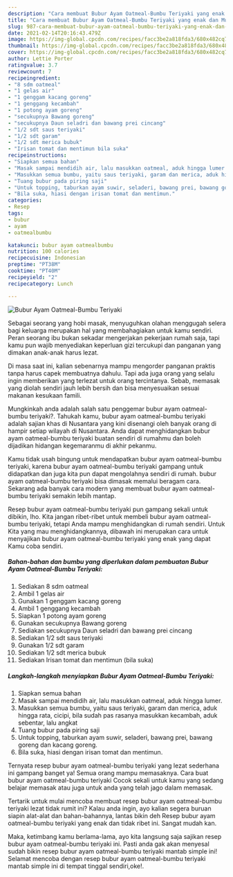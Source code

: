 ```yaml
---
description: "Cara membuat Bubur Ayam Oatmeal-Bumbu Teriyaki yang enak dan Mudah Dibuat"
title: "Cara membuat Bubur Ayam Oatmeal-Bumbu Teriyaki yang enak dan Mudah Dibuat"
slug: 987-cara-membuat-bubur-ayam-oatmeal-bumbu-teriyaki-yang-enak-dan-mudah-dibuat
date: 2021-02-14T20:16:43.479Z
image: https://img-global.cpcdn.com/recipes/facc3be2a818fda3/680x482cq70/bubur-ayam-oatmeal-bumbu-teriyaki-foto-resep-utama.jpg
thumbnail: https://img-global.cpcdn.com/recipes/facc3be2a818fda3/680x482cq70/bubur-ayam-oatmeal-bumbu-teriyaki-foto-resep-utama.jpg
cover: https://img-global.cpcdn.com/recipes/facc3be2a818fda3/680x482cq70/bubur-ayam-oatmeal-bumbu-teriyaki-foto-resep-utama.jpg
author: Lettie Porter
ratingvalue: 3.7
reviewcount: 7
recipeingredient:
- "8 sdm oatmeal"
- "1 gelas air"
- "1 genggam kacang goreng"
- "1 genggang kecambah"
- "1 potong ayam goreng"
- "secukupnya Bawang goreng"
- "secukupnya Daun seladri dan bawang prei cincang"
- "1/2 sdt saus teriyaki"
- "1/2 sdt garam"
- "1/2 sdt merica bubuk"
- "Irisan tomat dan mentimun bila suka"
recipeinstructions:
- "Siapkan semua bahan"
- "Masak sampai mendidih air, lalu masukkan oatmeal, aduk hingga lumer."
- "Masukkan semua bumbu, yaitu saus teriyaki, garam dan merica, aduk hingga rata, cicipi, bila sudah pas rasanya masukkan kecambah, aduk sebentar, lalu angkat"
- "Tuang bubur pada piring saji"
- "Untuk topping, taburkan ayam suwir, seladeri, bawang prei, bawang goreng dan kacang goreng."
- "Bila suka, hiasi dengan irisan tomat dan mentimun."
categories:
- Resep
tags:
- bubur
- ayam
- oatmealbumbu

katakunci: bubur ayam oatmealbumbu 
nutrition: 100 calories
recipecuisine: Indonesian
preptime: "PT38M"
cooktime: "PT40M"
recipeyield: "2"
recipecategory: Lunch

---
```



![Bubur Ayam Oatmeal-Bumbu Teriyaki](https://img-global.cpcdn.com/recipes/facc3be2a818fda3/680x482cq70/bubur-ayam-oatmeal-bumbu-teriyaki-foto-resep-utama.jpg)

Sebagai seorang yang hobi masak, menyuguhkan olahan menggugah selera bagi keluarga merupakan hal yang membahagiakan untuk kamu sendiri. Peran seorang ibu bukan sekadar mengerjakan pekerjaan rumah saja, tapi kamu pun wajib menyediakan keperluan gizi tercukupi dan panganan yang dimakan anak-anak harus lezat.

Di masa  saat ini, kalian sebenarnya mampu mengorder panganan praktis tanpa harus capek membuatnya dahulu. Tapi ada juga orang yang selalu ingin memberikan yang terlezat untuk orang tercintanya. Sebab, memasak yang diolah sendiri jauh lebih bersih dan bisa menyesuaikan sesuai makanan kesukaan famili. 



Mungkinkah anda adalah salah satu penggemar bubur ayam oatmeal-bumbu teriyaki?. Tahukah kamu, bubur ayam oatmeal-bumbu teriyaki adalah sajian khas di Nusantara yang kini disenangi oleh banyak orang di hampir setiap wilayah di Nusantara. Anda dapat menghidangkan bubur ayam oatmeal-bumbu teriyaki buatan sendiri di rumahmu dan boleh dijadikan hidangan kegemaranmu di akhir pekanmu.

Kamu tidak usah bingung untuk mendapatkan bubur ayam oatmeal-bumbu teriyaki, karena bubur ayam oatmeal-bumbu teriyaki gampang untuk didapatkan dan juga kita pun dapat mengolahnya sendiri di rumah. bubur ayam oatmeal-bumbu teriyaki bisa dimasak memalui beragam cara. Sekarang ada banyak cara modern yang membuat bubur ayam oatmeal-bumbu teriyaki semakin lebih mantap.

Resep bubur ayam oatmeal-bumbu teriyaki pun gampang sekali untuk dibikin, lho. Kita jangan ribet-ribet untuk membeli bubur ayam oatmeal-bumbu teriyaki, tetapi Anda mampu menghidangkan di rumah sendiri. Untuk Kita yang mau menghidangkannya, dibawah ini merupakan cara untuk menyajikan bubur ayam oatmeal-bumbu teriyaki yang enak yang dapat Kamu coba sendiri.

<!--inarticleads1-->

##### Bahan-bahan dan bumbu yang diperlukan dalam pembuatan Bubur Ayam Oatmeal-Bumbu Teriyaki:

1. Sediakan 8 sdm oatmeal
1. Ambil 1 gelas air
1. Gunakan 1 genggam kacang goreng
1. Ambil 1 genggang kecambah
1. Siapkan 1 potong ayam goreng
1. Gunakan secukupnya Bawang goreng
1. Sediakan secukupnya Daun seladri dan bawang prei cincang
1. Sediakan 1/2 sdt saus teriyaki
1. Gunakan 1/2 sdt garam
1. Sediakan 1/2 sdt merica bubuk
1. Sediakan Irisan tomat dan mentimun (bila suka)




<!--inarticleads2-->

##### Langkah-langkah menyiapkan Bubur Ayam Oatmeal-Bumbu Teriyaki:

1. Siapkan semua bahan
1. Masak sampai mendidih air, lalu masukkan oatmeal, aduk hingga lumer.
1. Masukkan semua bumbu, yaitu saus teriyaki, garam dan merica, aduk hingga rata, cicipi, bila sudah pas rasanya masukkan kecambah, aduk sebentar, lalu angkat
1. Tuang bubur pada piring saji
1. Untuk topping, taburkan ayam suwir, seladeri, bawang prei, bawang goreng dan kacang goreng.
1. Bila suka, hiasi dengan irisan tomat dan mentimun.




Ternyata resep bubur ayam oatmeal-bumbu teriyaki yang lezat sederhana ini gampang banget ya! Semua orang mampu memasaknya. Cara buat bubur ayam oatmeal-bumbu teriyaki Cocok sekali untuk kamu yang sedang belajar memasak atau juga untuk anda yang telah jago dalam memasak.

Tertarik untuk mulai mencoba membuat resep bubur ayam oatmeal-bumbu teriyaki lezat tidak rumit ini? Kalau anda ingin, ayo kalian segera buruan siapin alat-alat dan bahan-bahannya, lantas bikin deh Resep bubur ayam oatmeal-bumbu teriyaki yang enak dan tidak ribet ini. Sangat mudah kan. 

Maka, ketimbang kamu berlama-lama, ayo kita langsung saja sajikan resep bubur ayam oatmeal-bumbu teriyaki ini. Pasti anda gak akan menyesal sudah bikin resep bubur ayam oatmeal-bumbu teriyaki mantab simple ini! Selamat mencoba dengan resep bubur ayam oatmeal-bumbu teriyaki mantab simple ini di tempat tinggal sendiri,oke!.

